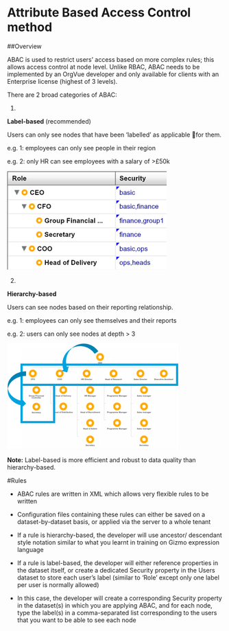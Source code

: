 # Attribute Based Access Control method

##Overview

ABAC is used to restrict users’ access based on more complex rules; this allows access control at node level. Unlike RBAC, ABAC needs to be implemented by an OrgVue developer and only available for clients with an Enterprise license (highest of 3 levels).

There are 2 broad categories of ABAC:

1.
**Label-based** (recommended)

Users can only see nodes that have been ‘labelled’ as applicable for them.

e.g. 1: employees can only see people in their region

e.g. 2: only HR can see employees with a salary of >£50k

![](A1-011.ABAClabel.png)

2.
**Hierarchy-based**

Users can see nodes based on their reporting relationship.

e.g. 1: employees can only see themselves and their reports

e.g. 2: users can only see nodes at depth > 3

![](A1-012.ABAChierarchy.png)

**Note:** Label-based is more efficient and robust to data quality than hierarchy-based.


#Rules

* ABAC rules are written in XML which allows very flexible rules to be written

* Configuration files containing these rules can either be saved on a dataset-by-dataset basis, or applied via the server to a whole tenant
* If a rule is hierarchy-based, the developer will use ancestor/ descendant style notation similar to what you learnt in training on Gizmo expression language
* If a rule is label-based, the developer will either reference properties in the dataset itself, or create a dedicated Security property in the Users dataset to store each user’s label (similar to ‘Role’ except only one label per user is normally allowed)
* In this case, the developer will create a corresponding Security property in the dataset(s) in which you are applying ABAC, and for each node, type the label(s) in a comma-separated list corresponding to the users that you want to be able to see each node

